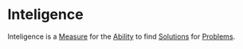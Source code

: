 # Inteligence

Inteligence is a [Measure](10000021.md) for the [Ability](600103.md) to find [Solutions](600024.md) for [Problems](600029.md).
